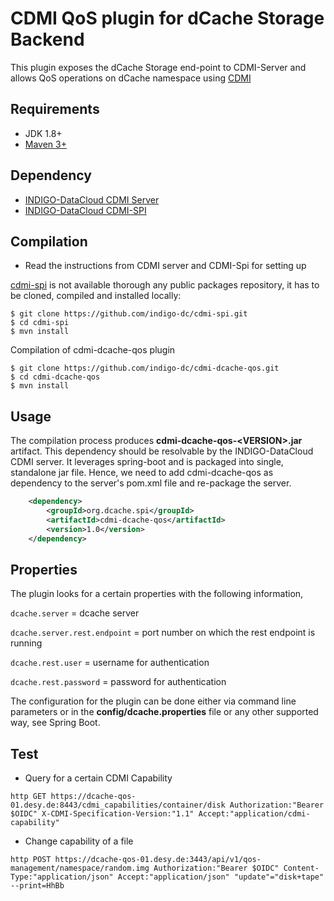 CDMI QoS plugin for dCache Storage Backend
======================================
This plugin exposes the dCache Storage end-point to CDMI-Server and allows QoS operations on dCache namespace using [CDMI](https://docs.google.com/document/d/1ovUl8G1SyyAX_pBaiEu7Yu34Vxnc3-sjvPuXIu6E1MM)


Requirements
---------------------
* JDK 1.8+
* [Maven 3+](https://maven.apache.org/)

Dependency
---------------------
* [INDIGO-DataCloud CDMI Server](https://github.com/indigo-dc/CDMI)
* [INDIGO-DataCloud CDMI-SPI](https://github.com/indigo-dc/cdmi-spi)


Compilation
---------------------
* Read the instructions from CDMI server and CDMI-Spi for setting up

[cdmi-spi](https://github.com/indigo-dc/cdmi-spi) is not available thorough any public packages repository, it has to be cloned, compiled and installed locally:

```
$ git clone https://github.com/indigo-dc/cdmi-spi.git
$ cd cdmi-spi
$ mvn install
```

Compilation of cdmi-dcache-qos plugin

```
$ git clone https://github.com/indigo-dc/cdmi-dcache-qos.git
$ cd cdmi-dcache-qos
$ mvn install
```

Usage
---------------------
The compilation process produces **cdmi-dcache-qos-\<VERSION\>.jar** artifact. This dependency should be resolvable by the INDIGO-DataCloud CDMI server. It leverages spring-boot and is packaged into single, standalone jar file. Hence, we need to add cdmi-dcache-qos as dependency to the server's pom.xml file and re-package the server.

```xml
    <dependency>
        <groupId>org.dcache.spi</groupId>
        <artifactId>cdmi-dcache-qos</artifactId>
        <version>1.0</version>
    </dependency>
```

Properties
---------------------
The plugin looks for a certain properties with the following information,

`dcache.server` = dcache server

`dcache.server.rest.endpoint` = port number on which the rest endpoint is running

`dcache.rest.user` = username for authentication

`dcache.rest.password` = password for authentication

The configuration for the plugin can be done either via command line parameters or in the **config/dcache.properties** file or any other supported way, see Spring Boot.


Test
---------------------

* Query for a certain CDMI Capability 

```http GET https://dcache-qos-01.desy.de:8443/cdmi_capabilities/container/disk Authorization:"Bearer $OIDC" X-CDMI-Specification-Version:"1.1" Accept:"application/cdmi-capability" ```

* Change capability of a file

```http POST https://dcache-qos-01.desy.de:3443/api/v1/qos-management/namespace/random.img Authorization:"Bearer $OIDC" Content-Type:"application/json" Accept:"application/json" "update"="disk+tape" --print=HhBb```
